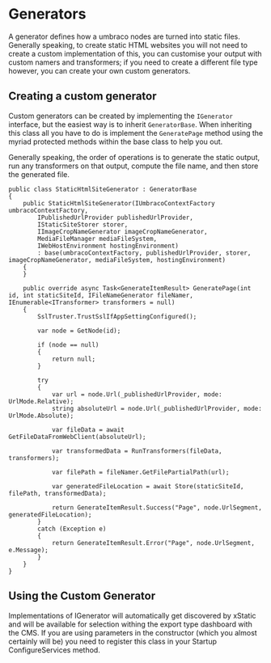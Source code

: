 # Generators

A generator defines how a umbraco nodes are turned into static files. Generally speaking, to create static HTML websites you will not need to create a custom implementation of this, you can customise your output with custom namers and transformers; if you need to create a different file type however, you can create your own custom generators. 

## Creating a custom generator

Custom generators can be created by implementing the `IGenerator` interface, but the easiest way is to inherit `GeneratorBase`. When inheriting this class all you have to do is implement the `GeneratePage` method using the myriad protected methods within the base class to help you out.

Generally speaking, the order of operations is to generate the static output, run any transformers on that output, compute the file name, and then store the generated file.

```
public class StaticHtmlSiteGenerator : GeneratorBase
{
    public StaticHtmlSiteGenerator(IUmbracoContextFactory umbracoContextFactory,
        IPublishedUrlProvider publishedUrlProvider,
        IStaticSiteStorer storer,
        IImageCropNameGenerator imageCropNameGenerator,
        MediaFileManager mediaFileSystem,
        IWebHostEnvironment hostingEnvironment)
        : base(umbracoContextFactory, publishedUrlProvider, storer, imageCropNameGenerator, mediaFileSystem, hostingEnvironment)
    {
    }

    public override async Task<GenerateItemResult> GeneratePage(int id, int staticSiteId, IFileNameGenerator fileNamer, IEnumerable<ITransformer> transformers = null)
    {
        SslTruster.TrustSslIfAppSettingConfigured();

        var node = GetNode(id);

        if (node == null)
        {
            return null;
        }

        try
        {
            var url = node.Url(_publishedUrlProvider, mode: UrlMode.Relative);
            string absoluteUrl = node.Url(_publishedUrlProvider, mode: UrlMode.Absolute);

            var fileData = await GetFileDataFromWebClient(absoluteUrl);

            var transformedData = RunTransformers(fileData, transformers);

            var filePath = fileNamer.GetFilePartialPath(url);

            var generatedFileLocation = await Store(staticSiteId, filePath, transformedData);

            return GenerateItemResult.Success("Page", node.UrlSegment, generatedFileLocation);
        }
        catch (Exception e)
        {
            return GenerateItemResult.Error("Page", node.UrlSegment, e.Message);
        }
    }
}
```

## Using the Custom Generator

Implementations of IGenerator will automatically get discovered by xStatic and will be available for selection withing the export type dashboard with the CMS. If you are using parameters in the constructor (which you almost certainly will be) you need to register this class in your Startup ConfigureServices method.